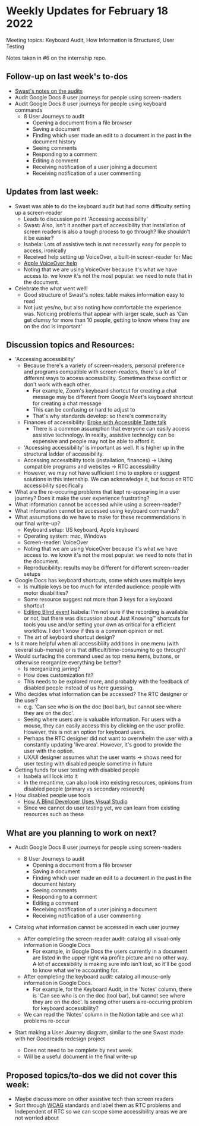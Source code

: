# Weekly Updates for February 18 2022
Meeting topics: Keyboard Audit, How Information is Structured, User Testing

Notes taken in #6 on the internship repo.

## Follow-up on last week's to-dos
- [Swast's notes on the audits](https://five-space-ce8.notion.site/Assistive-tech-audit-Google-docs-66128064b2f641219730fce19115fcf6)
- Audit Google Docs 8 user journeys for people using screen-readers
- Audit Google Docs 8 user journeys for people using keyboard commands
  - 8 User Journeys to audit
    - Opening a document from a file browser
    - Saving a document
    - Finding which user made an edit to a document in the past in the document history
    - Seeing comments
    - Responding to a comment
    - Editing a comment
    - Receiving notification of a user joining a document
    - Receiving notification of a user commenting

## Updates from last week:
- Swast was able to do the keyboard audit but had some difficulty setting up a screen-reader
    - Leads to discussion point 'Accessing accessibility'
    - Swast: Also, isn't it another part of accessibility that installation of screen readers is also a tough process to go through? like shouldn't it be easier?
    - Isabela: Lots of assistive tech is not necessarily easy for people to access, ironically
    - Received help setting up VoiceOver, a built-in screen-reader for Mac
    -  [Apple VoiceOver help](https://www.apple.com/voiceover/info/guide/_1121.html)
    - Noting that we are using VoiceOver because it's what we have access to. we know it's not the most popular. we need to note that in the document.
- Celebrate the what went well!
    - Good structure of Swast's notes: table makes information easy to read
    - Not just yes/no, but also noting how comfortable the experience was. Noticing problems that appear with larger scale, such as 'Can get clumsy for more than 10 people, getting to know where they are on the doc is important'

## Discussion topics and Resources:
- 'Accessing accessibility'
    - Because there's a variety of screen-readers, personal preference and programs compatible with screen-readers, there's a lot of different ways to access accessibility. Sometimes these conflict or don't work with each other.
        - For example, Zoom's keyboard shortcut for creating a chat message may be different from Google Meet's keyboard shortcut for creating a chat message
        - This can be confusing or hard to adjust to
        - That's why standards develop: so there's commonality
    - Finances of accessibility: [Broke with Accessible Taste talk](https://equalentry.com/digital-access-economics-accessibility-nyc-recap/)
        - There is a common assumption that everyone can easily access assistive technology. In reality, assistive technolgy can be expensive and people may not be able to afford it.
    - 'Accessing accessibility' is important as well. It is higher up in the structural ladder of accessibility.
    - Accessing accessibility tools (installation, finances) -> Using compatible programs and websites -> RTC accessibility
    - However, we may not have sufficient time to explore or suggest solutions in this internship. We can acknowledge it, but focus on RTC accessibility specifically
-  What are the re-occuring problems that kept re-appearing in a user journey? Does it make the user experience frustrating?
- What information cannot be accessed while using a screen-reader? 
- What information cannot be accessed using keyboard commands? 
-  What assumptions do we have to make for these recommendations in our final write-up?
    - Keyboard setup: US keyboard, Apple keyboard
    - Operating system: mac, Windows
    - Screen-reader: VoiceOver
    - Noting that we are using VoiceOver because it's what we have access to. we know it's not the most popular. we need to note that in the document.
    - Reproducibility: results may be different for different screen-reader setups
- Google Docs has keyboard shortcuts, some which uses multiple keys
    - Is multiple keys be too much for intended audience: people with motor disabilities?
    - Some resource suggest not more than 3 keys for a keyboard shortcut
    - [Editing Blind event](https://www.eventbrite.com/e/editing-blind-recording-tickets-268361595757) 
            Isabela: I'm not sure if the recording is available or not, but there was discussion about Just Knowing™ shortcuts for tools you use and/or setting your own as critical for a efficient workflow. I don't know if this is a common opinion or not.
    - The art of keyboard shortcut design?
- Is it more helpful when all accessibility additions in one menu (with several sub-menus) or is that difficult/time-consuming to go through?
- Would surfacing the command used as top menu items, buttons, or otherwise reorganize everything be better?
    - Is reorganizing jarring?
    - How does customization fit?
    - This needs to be explored more, and probably with the feedback of disabled people instead of us here guessing.
- Who decides what information can be accessed? The RTC designer or the user?
    - e.g. 'Can see who is on the doc (tool bar), but cannot see where they are on the doc'. 
    - Seeing where users are is valuable information. For users with a mouse, they can easily access this by clicking on the user profile. However, this is not an option for keyboard users. 
    - Perhaps the RTC designer did not want to overwhelm the user with a constantly updating 'live area'. However, it's good to provide the user with the option.
    - UX/UI designer assumes what the user wants -> shows need for user testing with disabled people sometime in future
- Getting funds for user testing with disabled people
    - Isabela will look into it
    - In the meantime, can also look into existing resources, opinions from disabled people (primary vs secondary research)
- How disabled people use tools
    - [How A Blind Developer Uses Visual Studio](https://www.youtube.com/watch?v=94swlF55tVc)
    - Since we cannot do user testing yet, we can learn from existing resources such as these


## What are you planning to work on next?
- Audit Google Docs 8 user journeys for people using screen-readers
    - 8 User Journeys to audit
        - Opening a document from a file browser
        - Saving a document
        - Finding which user made an edit to a document in the past in the document history
        - Seeing comments
        - Responding to a comment
        - Editing a comment
        - Receiving notification of a user joining a document
        - Receiving notification of a user commenting

- Catalog what information cannot be accessed in each user journey
    - After completing the screen-reader audit: catalog all visual-only information in Google Docs
        - For example, in Google Docs the users currently in a document are listed in the upper right via profile picture and no other way. A lot of accessibility is making sure info isn't lost, so it'll be good to know what we're accounting for.
    - After completing the keyboard audit: catalog all mouse-only information in Google Docs.
        - For example, for the Keyboard Audit, in the 'Notes' column, there is 'Can see who is on the doc (tool bar), but cannot see where they are on the doc'. Is seeing other users a re-occuring problem for keyboard accessibility?
    - We can read the 'Notes' column in the Notion table and see what problems re-occur
   
- Start making a User Journey diagram, similar to the one Swast made with her Goodreads redesign project
    - Does not need to be complete by next week.
    - Will be a useful document in the final write-up

## Proposed topics/to-dos we did not cover this week:
- Maybe discuss more on other assistive tech than screen readers
- Sort through [WCAG](https://www.w3.org/WAI/standards-guidelines/wcag/) standards and label them as RTC problems and Independent of RTC so we can scope some accessibility areas we are not worried about
